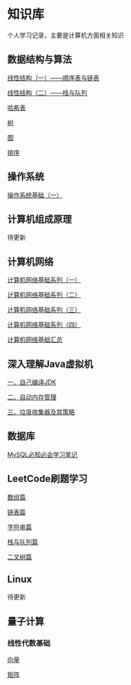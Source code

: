 # 知识库
个人学习记录，主要是计算机方面相关知识

## 数据结构与算法
[线性结构（一）——顺序表与链表](https://zhouwyu.github.io/2023/03/06/shu-ju-jie-gou-yu-suan-fa-xian-xing-jie-gou-pian-yi-c-yu-yan-ban/)

[线性结构（二）——栈与队列](https://zhouwyu.github.io/2023/06/01/shu-ju-jie-gou-yu-suan-fa-xian-xing-jie-gou-pian-er-c-yu-yan-ban/)

[哈希表](https://zhouwyu.github.io/2023/03/03/shu-ju-jie-gou-yu-suan-fa-ha-xi-biao-pian-c-yu-yan-ban/)

[树](https://zhouwyu.github.io/2023/06/01/shu-ju-jie-gou-yu-suan-fa-shu-pian-c-yu-yan-ban/)

[图](https://zhouwyu.github.io/2023/06/01/shu-ju-jie-gou-yu-suan-fa-tu-pian-c-yu-yan-ban/)

[排序]()


## 操作系统
[操作系统基础（一）](https://zhouwyu.github.io/2023/06/01/cao-zuo-xi-tong-ji-chu-yi/)

## 计算机组成原理
待更新


## 计算机网络
[计算机网络基础系列（一）](https://zhouwyu.github.io/2023/06/01/ji-suan-ji-wang-luo-ji-chu-xi-lie-yi/)

[计算机网络基础系列（二）](https://zhouwyu.github.io/2023/06/01/ji-suan-ji-wang-luo-ji-chu-xi-lie-er/)

[计算机网络基础系列（三）](https://zhouwyu.github.io/2023/06/01/ji-suan-ji-wang-luo-ji-chu-xi-lie-san/)

[计算机网络基础系列（四）](https://zhouwyu.github.io/2023/06/01/ji-suan-ji-wang-luo-ji-chu-xi-lie-si/)

[计算机网络基础汇总](https://zhouwyu.github.io/2023/06/01/ji-suan-ji-wang-luo/)


## 深入理解Java虚拟机
[一、自己编译JDK](https://zhouwyu.github.io/2021/12/29/shen-ru-li-jie-java-xu-ni-ji-zhi-zi-ji-bian-yi-jdk/)

[二、自动内存管理](https://zhouwyu.github.io/2023/06/01/java-nei-cun-qu-yu-yu-nei-cun-yi-chu-yi-chang/)

[三、垃圾收集器及其策略](https://zhouwyu.github.io/2023/06/01/la-ji-shou-ji-qi-yu-nei-cun-fen-pei-ce-lue/)

## 数据库
[MySQL必知必会学习笔记](https://zhouwyu.github.io/2023/03/02/mysql-bi-zhi-bi-hui-xue-xi-ji-lu/)

## LeetCode刷题学习
[数组篇](https://zhouwyu.github.io/2023/03/01/leetcode-shua-ti-xue-xi-shu-zu-pian/)

[链表篇](https://zhouwyu.github.io/2023/03/01/leetcode-shua-ti-xue-xi-lian-biao-pian/)

[字符串篇](https://zhouwyu.github.io/2023/06/07/leetcode-shua-ti-xue-xi-zi-fu-chuan-pian/)

[栈与队列篇](https://zhouwyu.github.io/2023/06/15/leetcode-shua-ti-xue-xi-zhan-yu-dui-lie-pian/)

[二叉树篇](https://zhouwyu.github.io/2023/06/26/leetcode-shua-ti-xue-xi-er-cha-shu-pian/)


## Linux
待更新

## 量子计算

### 线性代数基础
[向量](https://zhouwyu.github.io/2023/08/17/di-yi-zhang-xiang-liang-kong-jian-ji-qi-xing-zhi/)

[矩阵]()
